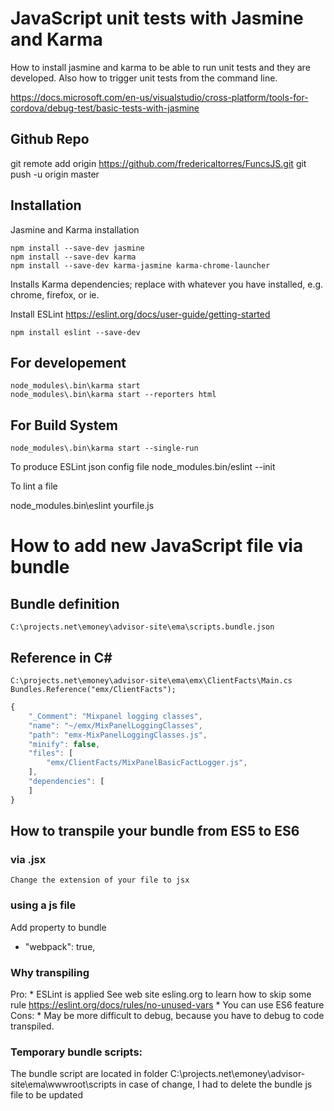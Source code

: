 # JavaScript unit tests with Jasmine and Karma

How to install jasmine and karma to be able to run unit tests and they are developed.
Also how to trigger unit tests from the command line.

https://docs.microsoft.com/en-us/visualstudio/cross-platform/tools-for-cordova/debug-test/basic-tests-with-jasmine


## Github Repo  

git remote add origin https://github.com/fredericaltorres/FuncsJS.git
git push -u origin master

## Installation

Jasmine and Karma installation

    npm install --save-dev jasmine
    npm install --save-dev karma
    npm install --save-dev karma-jasmine karma-chrome-launcher

Installs Karma dependencies; replace <browser> with whatever you have installed, e.g. chrome, firefox, or ie.

Install ESLint https://eslint.org/docs/user-guide/getting-started

    npm install eslint --save-dev    

## For developement
    node_modules\.bin\karma start
    node_modules\.bin\karma start --reporters html

## For Build System

    node_modules\.bin\karma start --single-run

To produce ESLint json config file
    node_modules\.bin/eslint --init

To lint a file

node_modules\.bin\eslint yourfile.js

# How to add new JavaScript file via bundle

## Bundle definition
    C:\projects.net\emoney\advisor-site\ema\scripts.bundle.json

## Reference in C#

    C:\projects.net\emoney\advisor-site\ema\emx\ClientFacts\Main.cs
    Bundles.Reference("emx/ClientFacts");

```js
{
    "_Comment": "Mixpanel logging classes",
    "name": "~/emx/MixPanelLoggingClasses",
    "path": "emx-MixPanelLoggingClasses.js",
    "minify": false,
    "files": [
        "emx/ClientFacts/MixPanelBasicFactLogger.js",
    ],
    "dependencies": [
    ]
}
```

## How to transpile your bundle from ES5 to ES6

### via .jsx
    Change the extension of your file to jsx

### using a js file
Add property to bundle
 * "webpack": true,

### Why transpiling
Pro:
    * ESLint is applied
        See web site esling.org to learn how to skip some rule
        https://eslint.org/docs/rules/no-unused-vars
    * You can use ES6 feature
Cons:
    * May be more difficult to debug, because you have to debug to code transpiled.
    
### Temporary bundle scripts:
The bundle script are located in folder
    C:\projects.net\emoney\advisor-site\ema\wwwroot\scripts
in case of change, I had to delete the bundle js file to be updated

